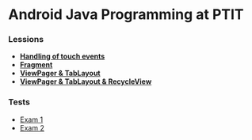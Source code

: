 # Android Java Programming at PTIT

### Lessions

- **[Handling of touch events](https://github.com/shounoop/android-java/tree/main/lessions/handling-of-touch-events)**
- **[Fragment](https://github.com/shounoop/android-java/tree/main/lessions/fragment)**
- **[ViewPager & TabLayout](https://github.com/shounoop/android-java/tree/main/lessions/view-pager-vs-tab-layout)**
- **[ViewPager & TabLayout & RecycleView](https://github.com/shounoop/android-java/tree/main/lessions/view-pager-vs-tab-layout-2)**

### Tests

- [Exam 1](https://github.com/shounoop/android-java/tree/main/tests/exam-1)
- [Exam 2](https://github.com/shounoop/android-java/tree/main/tests/exam-2)
